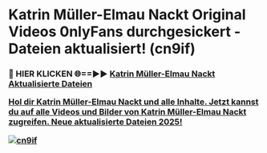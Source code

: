 # Katrin Müller-Elmau Nackt Original Videos 0nlyFans durchgesickert - Dateien aktualisiert! (cn9if)

<h3>🔴 HIER KLICKEN 🌐==►► <a href="https://tinyurl.com/h6vf6nb8" rel="nofollow">Katrin Müller-Elmau Nackt Aktualisierte Dateien

Hol dir Katrin Müller-Elmau Nackt und alle Inhalte. Jetzt kannst du auf alle Videos und Bilder von Katrin Müller-Elmau Nackt zugreifen. Neue aktualisierte Dateien 2025!

[![cn9if](https://i.imgur.com/sD4kR3V.gif)](https://tinyurl.com/h6vf6nb8)
